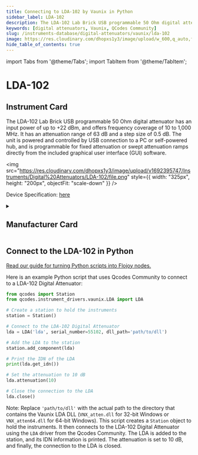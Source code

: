 ```yaml
---
title: Connecting to LDA-102 by Vaunix in Python
sidebar_label: LDA-102
description: The LDA-102 Lab Brick USB programmable 50 Ohm digital attenuator has an input power of up to +22 dBm, and offers frequency coverage of 10 to 1,000 MHz. It has an attenuation range of 63 dB and a step size of 0.5 dB. The unit is powered and controlled by USB connection to a PC or self-powered hub, and is programmable for fixed attenuation or swept attenuation ramps directly from the included graphical user interface (GUI) software.
keywords: [digital attenuators, Vaunix, QCodes Community]
slug: /instruments-database/digital-attenuators/vaunix/lda-102
image: https://res.cloudinary.com/dhopxs1y3/image/upload/w_600,q_auto,f_auto/v1692395747/Instruments/Digital%20Attenuators/LDA-102/file.jpg
hide_table_of_contents: true
---
```


import Tabs from '@theme/Tabs';
import TabItem from '@theme/TabItem';

# LDA-102

## Instrument Card

<div className="flex">

<div>

The LDA-102 Lab Brick USB programmable 50 Ohm digital attenuator has an input power of up to +22 dBm, and offers frequency coverage of 10 to 1,000 MHz. It has an attenuation range of 63 dB and a step size of 0.5 dB. The unit is powered and controlled by USB connection to a PC or self-powered hub, and is programmable for fixed attenuation or swept attenuation ramps directly from the included graphical user interface (GUI) software.

</div>

<img src="https://res.cloudinary.com/dhopxs1y3/image/upload/v1692395747/Instruments/Digital%20Attenuators/LDA-102/file.png" style={{ width: "325px", height: "200px", objectFit: "scale-down" }} />

</div>

<div className="flex text-center">

<p>Device Specification: <a target="\_blank" href="https://vaunix.com/resources/digital%20attenuators-datasheet.pdf">here</a></p>

</div>

<details style={{ marginTop: "15px"}}>
<summary><h2>Manufacturer Card</h2></summary>

<img src="https://res.cloudinary.com/dhopxs1y3/image/upload/v1692125985/Instruments/Vendor%20Logos/Vaunix.png" style={{ width: "100%", height: "170px",objectFit: "scale-down" }} />

Vaunix Technology Corp. designs, manufactures, and services RF and microwave test equipment and digital radio communications products. Utilizing our deep RF and software engineering expertise, rooted in microwave radio and wireless equipment repair and testing, Vaunix developed the Lab Brick® family of electronic test products, which set a new standard for cost, size, and simplicity of wireless testing devices. Powered by a USB connection and controlled by easy-to-use, graphical-user-interface (GUI) software, Lab Bricks have been designed to meet the needs of wireless engineers and technicians who want to create flexible, customized system solutions either in the lab or in the field. We 've expanded our Lab Brick® family of electronic test products to include Attenuator Matrix solutions that double as Wireless [Handover Test Systems](https://vaunix.com/handover-test-systems/) to give our test technicians and product engineers the advanced capability to solve unique wireless _handover _testing challenges and bring affordability, functionality, reliability and simplicity to the microwave test bench.

<ul>
  <li>Headquarters: USA</li>
  <li>Yearly Revenue (millions, USD): 5.0</li>
  <li>Vendor Website: <a href="https://vaunix.com/">here</a></li>
</ul>
</details>

## Connect to the LDA-102 in Python

[Read our guide for turning Python scripts into Flojoy nodes.](https://docs.flojoy.ai/custom-nodes/creating-custom-node/)
<Tabs>
<TabItem value="QCodes Community" label="QCodes Community">

Here is an example Python script that uses Qcodes Community to connect to a LDA-102 Digital Attenuator:

```python
from qcodes import Station
from qcodes.instrument_drivers.vaunix.LDA import LDA

# Create a station to hold the instruments
station = Station()

# Connect to the LDA-102 Digital Attenuator
lda = LDA('lda', serial_number=55102, dll_path='path/to/dll')

# Add the LDA to the station
station.add_component(lda)

# Print the IDN of the LDA
print(lda.get_idn())

# Set the attenuation to 10 dB
lda.attenuation(10)

# Close the connection to the LDA
lda.close()
```

Note: Replace `'path/to/dll'` with the actual path to the directory that contains the Vaunix LDA DLL (`VNX_atten.dll` for 32-bit Windows or `VNX_atten64.dll` for 64-bit Windows).
This script creates a `Station` object to hold the instruments. It then connects to the LDA-102 Digital Attenuator using the `LDA` driver from the Qcodes Community. The LDA is added to the station, and its IDN information is printed. The attenuation is set to 10 dB, and finally, the connection to the LDA is closed.

</TabItem>
</Tabs>